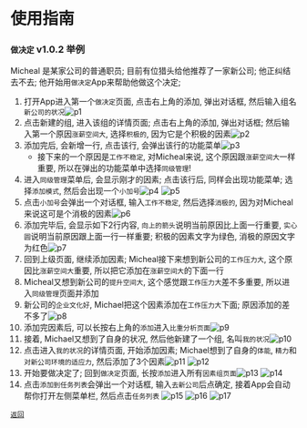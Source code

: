 使用指南
=======

### `做决定` v1.0.2 举例

Micheal 是某家公司的普通职员; 目前有位猎头给他推荐了一家新公司; 他正纠结去不去; 他开始用`做决定`App来帮助他做这个决定;

1. 打开App进入第一个`做决定`页面, 点击右上角的添加, 弹出对话框, 然后输入组名`新公司的状况`![p1][1]
2. 点击新建的组, 进入该组的详情页面; 点击右上角的添加, 弹出对话框; 然后输入第一个原因`涨薪空间大`, 选择`积极的`, 因为它是个积极的因素![p2][2]
3. 添加完后, 会新增一行, 点击该行, 会弹出该行的功能菜单![p3][3]
   - 接下来的一个原因是`工作不稳定`, 对Micheal来说, 这个原因跟`涨薪空间大`一样重要, 所以在弹出的功能菜单中选择`同级管理`!
4. 进入`同级管理`菜单后, 会显示刚才的因素; 点击该行后, 同样会出现功能菜单; 选择`添加模式`, 然后会出现一个`小加号`![p4][4] ![p5][5]
5. 点击`小加号`会弹出一个对话框, 输入`工作不稳定`, 然后选择`消极的`, 因为对Micheal来说这可是个消极的因素![p6][6]
6. 添加完毕后, 会显示如下2行内容, `向上的箭头`说明当前原因比上面一行重要, `实心圆`说明当前原因跟上面一行一样重要; 积极的因素文字为绿色, 消极的原因文字为红色![p7][7]
7. 回到上级页面, 继续添加因素; Micheal接下来想到新公司的`工作压力大`, 这个原因比`涨薪空间大`重要, 所以把它添加在`涨薪空间大`的下面一行
8. Micheal又想到新公司的`提升空间大`, 这个感觉跟`工作压力大`差不多重要, 所以进入`同级管理`页面并添加
9. 新公司的`企业文化好`, Michael把这个因素添加在`工作压力大`下面; 原因添加的差不多了![p8][8]
10. 添加完因素后, 可以长按右上角的`添加`进入`比重分析页面`![p9][9]
11. 接着, Michael又想到了自身的状况, 然后他新建了一个组, 名叫`我的状况`![p10][10]
12. 点击进入`我的状况`的详情页面, 开始添加因素; Michael想到了自身的`体能`, `精力`和`对新公司环境的适应力`, 然后添加了3个因素![p11][11] ![p12][12]
13. 开始要做决定了; 回到`做决定`页面, 长按`添加`进入所有`因素组页面`![p13][13] ![p14][14]
14. 点击`添加到任务列表`会弹出一个对话框, 输入`去新公司`后点确定, 接着App会自动帮你打开左侧菜单栏, 然后点击`任务列表` ![p15][15] ![p16][16] ![p17][17]



[1]: http://quickstart.mingminy.com/make_decisions/img/zh/p1.png "填组名"
[2]: http://quickstart.mingminy.com/make_decisions/img/zh/p2.png "填原因"
[3]: http://quickstart.mingminy.com/make_decisions/img/zh/p3.png "因素组功能菜单"
[4]: http://quickstart.mingminy.com/make_decisions/img/zh/p4.png "功能菜单"
[5]: http://quickstart.mingminy.com/make_decisions/img/zh/p5.png "显示功能菜单"
[6]: http://quickstart.mingminy.com/make_decisions/img/zh/p6.png "填原因"
[7]: http://quickstart.mingminy.com/make_decisions/img/zh/p7.png "同级管理介绍"
[8]: http://quickstart.mingminy.com/make_decisions/img/zh/p8.png "因素组效果图"
[9]: http://quickstart.mingminy.com/make_decisions/img/zh/p9.png "比重分析页面"
[10]: http://quickstart.mingminy.com/make_decisions/img/zh/p10.png "组概要页面"
[11]: http://quickstart.mingminy.com/make_decisions/img/zh/p11.png "效果图"
[12]: http://quickstart.mingminy.com/make_decisions/img/zh/p12.png "效果图"
[13]: http://quickstart.mingminy.com/make_decisions/img/zh/p13.png "详细说明图"
[14]: http://quickstart.mingminy.com/make_decisions/img/zh/p14.png "效果图"
[15]: http://quickstart.mingminy.com/make_decisions/img/zh/p15.png "效果图"
[16]: http://quickstart.mingminy.com/make_decisions/img/zh/p16.png "详细说明图"
[17]: http://quickstart.mingminy.com/make_decisions/img/zh/p17.png "详细说明图"



[`返回`](https://github.com/mmy812/MakeDecisions/blob/master/README.md)

